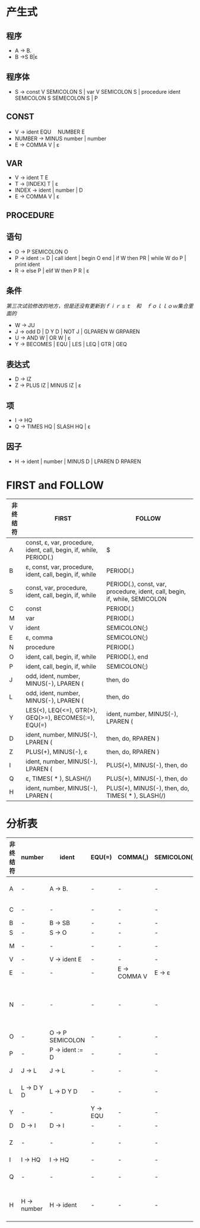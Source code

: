 # 产生式
## 程序

- A -> B.
- B ->S B|ε

## 程序体
- S -> const V SEMICOLON S | var V SEMICOLON S |
       procedure ident SEMICOLON S SEMECOLON S | P

## CONST
- V → ident EQU 　NUMBER E
- NUMBER -> MINUS number | number
- E → COMMA V | ε

## VAR
- V -> ident T E
- T -> [INDEX] T | ε
- INDEX -> ident | number | D
- E -> COMMA V | ε

## PROCEDURE
## 语句
- O -> P SEMICOLON O
- P -> ident := D | call ident | begin O end | if W then PR | while W do P | print ident
- R -> else P | elif W then P R | ε      

## 条件
*第三次试验修改的地方，但是还没有更新到ｆｉｒｓｔ　和　ｆｏｌｌｏｗ集合里面的*
- W -> JU
- J -> odd D | D Y D | NOT  J | GLPAREN  W  GRPAREN
- U -> AND W | OR W | ε
- Y -> BECOMES | EQU | LES | LEQ | GTR | GEQ

## 表达式
- D -> IZ
- Z -> PLUS IZ | MINUS IZ | ε

## 项
- I -> HQ
- Q -> TIMES HQ | SLASH HQ | ε

## 因子
- H -> ident | number | MINUS D | LPAREN D RPAREN

# FIRST and FOLLOW
非终结符|FIRST|FOLLOW   
-----|------ | -----    
A|const, ε, var, procedure, ident, call, begin, if, while, PERIOD(.)|$
B|ε, const, var, procedure, ident, call, begin, if, while|PERIOD(.)
S|const, var, procedure, ident, call, begin, if, while|PERIOD(.), const, var, procedure, ident, call, begin, if, while, SEMICOLON
C|const|PERIOD(.)
M|var|PERIOD(.)
V|ident|SEMICOLON(;)
E|ε, comma|SEMICOLON(;)
N|procedure|PERIOD(.)
O|ident, call, begin, if, while|PERIOD(.), end
P|ident, call, begin, if, while|SEMICOLON(;)
J|odd, ident, number, MINUS(-),  LPAREN (|then, do
L|odd, ident, number, MINUS(-),  LPAREN (|then, do
Y|LES(<), LEQ(<=), GTR(>), GEQ(>=), BECOMES(:=), EQU(=)|ident, number, MINUS(-),  LPAREN (
D|ident, number, MINUS(-),  LPAREN (|then, do, RPAREN )
Z|PLUS(+), MINUS(-), ε|then, do, RPAREN )
I|ident, number, MINUS(-),  LPAREN (|PLUS(+), MINUS(-), then, do
Q|ε, TIMES( * ), SLASH(/)|PLUS(+), MINUS(-), then, do
H|ident, number, MINUS(-),  LPAREN (|PLUS(+), MINUS(-), then, do, TIMES( * ), SLASH(/)


# 分析表

非终结符|number|ident|EQU(=)|COMMA(,)|SEMICOLON(;)|PLUS(+)|MINUS(-)|TIMES( * )|SLASH(/)|NEQ(!=)|LES(<)|LEQ(<=)|GTR(>)|GEQ(>=)|LPAREN ( |RPAREN ) |PERIOD(.)|BECOMES(:=)|VAR|CONST|PROCEDURE|BEGIN|END|IF|THEN|DO|WHILE|CALL|ODD|PERIOD(.)|$
-----|------ |------ | ----- |------ | ----- |------ | ----- |------ | ----- |------ | ----- |------ | ----- |------ | ----- |------ | ----- |------ | ----- |------ | -----|------ | ----- |------ | ----- |------ | ----- |------ | -----  |------ | ------
A|-|A -> B.|-|-|-|-|-|-|-|-|-|-|-|-|-|- |-|-|A -> B.|A -> B.|A -> B.|A -> B.|-|A -> B.|-|-|A -> B.|A -> B.|-|A -> B.|A -> B.
C|-|-|-|-|-|-|-|-|-|-|-|-|-|-|-|-|-|-|-|C-> const V SEMICOLON|-|-|-|-|-|-|-|-|-|-|-
B|-|B -> SB |-|-|-|-|-|-|-|-|-|-|-|-|-|- |-|-|B -> SB |B -> SB |B -> SB |B -> SB |-|B -> SB |-|-|B -> SB |B -> SB |-|B -> ε |-
S|-|S -> O |-|-|-|-|-|-|-|-|-|-|-|-|-|- |-|-|S -> M |S -> C |S -> N |S -> O |-|S -> O |-|-|S -> O |S -> O |-|- |-
M|-|-|-|-|-|-|-|-|-|-|-|-|-|-|-|-|-|-|M -> var V SEMICOLON|-|-|-|-|-|-|-|-|-|-|-|-
V|-|V -> ident E|-|-|-|-|-|-|-|-|-|-|-|-|-|-|-|-|-|-|-|-|-|-|-|-|-|-|-|-|-
E|-|-|-|E -> COMMA V|E -> ε|-|-|-|-|-|-|-|-|-|-|-|-|-|-|-|-|-|-|-|-|-|-|-|-|-|-
N|-|-|-|-|-|-|-|-|-|-|-|-|-|-|-|-|-|-|-|-|N -> procedure ident SEMICOLON S SEMICOLON|-|-|-|-|-|-|-|-|-
O|-|O -> P SEMICOLON |-|-|-|-|-|-|-|-|-|-|-|-|-|- |-|-|- |-|- |O -> P SEMICOLON |-|O -> P SEMICOLON |-|-|O -> P SEMICOLON|O -> P SEMICOLON|-|- |-
P|-|P -> ident := D |-|-|-|-|-|-|-|-|-|-|-|-|-|- |-|-|- |-|- |P -> begin O end |-|P -> if J then P |-|-|P -> while J do P|P -> call ident|-|- |-
J|J -> L|J -> L|-|-|-|-|J -> L|-|-|-|-|-|-|-|J -> L|-|-|-|-|-|-|-|-|-|-|-|-|-|J -> L|-|-
L|L -> D Y D|L -> D Y D|-|-|-|-|L -> D Y D|-|-|-|-|-|-|-|L -> D Y D|-|-|-|-|-|-|-|-|-|-|-|-|-|L -> odd D|-|-
Y|-|-|Y -> EQU|-|-|-|-|-|-|-|Y -> LES|Y -> LEQ|Y -> GTR|Y -> GEQ|-|-|-|Y -> BECOMES|-|-|-|-|-|-|-|-|-|-|-|-|-
D|D -> I|D -> I|-|-|-|-|D -> I|-|-|-|-|-|-|-|D -> I|-|-|-|-|-|-|-|-|-|-|-|-|-|-|-|-
Z|-|-|-|-|-|Z -> +IZ|Z -> -IZ|-|-|-|-|-|-|-|-|Z ->  ε|-|-|-|-|-|-|-|-|Z ->  ε|Z ->  ε|-|-|-|-|-
I|I -> HQ|I -> HQ|-|-|-|-|I -> HQ|-|-|-|-|-|-|-|I -> HQ|-|-|-|-|-|-|-|-|-|-|-|-|-|-|-|-
Q|-|-|-|-|-|Q -> ε|Q -> ε|Q -> TIMES HQ|Q -> SLASH HQ|-|-|-|-|-|-|-|-|-|-|-|-|-|-|-|Q -> ε|Q -> ε|-|-|-|-|-
H|H -> number|H -> ident|-|-|-|-|H -> MINUS D|-|-|-|-|-|-|-|H -> LPAREN D RPAREN|-|-|-|-|-|-|-|-|-|-|-|-|-|-|-|-

